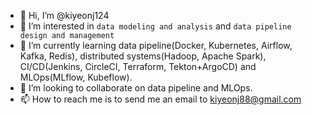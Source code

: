- 👋 Hi, I’m @kiyeonj124
- 👀 I’m interested in `data modeling and analysis` and  `data pipeline design and management`
- 🌱 I’m currently learning data pipeline(Docker, Kubernetes, Airflow, Kafka, Redis), distributed systems(Hadoop, Apache Spark), CI/CD(Jenkins, CircleCI, Terraform, Tekton+ArgoCD) and MLOps(MLflow, Kubeflow).
- 💞️ I’m looking to collaborate on data pipeline and MLOps.
- 📫 How to reach me is to send me an email to <kiyeonj88@gmail.com>

<!---
kiyeonj124/kiyeonj124 is a ✨ special ✨ repository because its `README.md` (this file) appears on your GitHub profile.
You can click the Preview link to take a look at your changes.
--->

